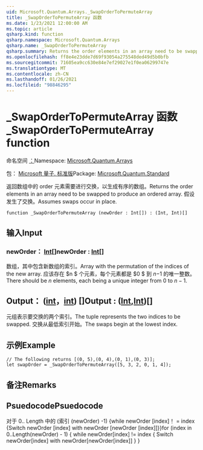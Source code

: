 ```yaml
---
uid: Microsoft.Quantum.Arrays._SwapOrderToPermuteArray
title: _SwapOrderToPermuteArray 函数
ms.date: 1/23/2021 12:00:00 AM
ms.topic: article
qsharp.kind: function
qsharp.namespace: Microsoft.Quantum.Arrays
qsharp.name: _SwapOrderToPermuteArray
qsharp.summary: Returns the order elements in an array need to be swapped to produce an ordered array. Assumes swaps occur in place.
ms.openlocfilehash: ff8e4e23dde7d69f93054a275548ded49d5b0bfb
ms.sourcegitcommit: 71605ea9cc630e84e7ef29027e1f0ea06299747e
ms.translationtype: MT
ms.contentlocale: zh-CN
ms.lasthandoff: 01/26/2021
ms.locfileid: "98846295"
---
```

# <a name="_swapordertopermutearray-function"></a><span data-ttu-id="9d7df-102">_SwapOrderToPermuteArray 函数</span><span class="sxs-lookup"><span data-stu-id="9d7df-102">_SwapOrderToPermuteArray function</span></span>

<span data-ttu-id="9d7df-103">命名空间 [：](xref:Microsoft.Quantum.Arrays)</span><span class="sxs-lookup"><span data-stu-id="9d7df-103">Namespace: [Microsoft.Quantum.Arrays](xref:Microsoft.Quantum.Arrays)</span></span>

<span data-ttu-id="9d7df-104">包： [Microsoft 量子. 标准版](https://nuget.org/packages/Microsoft.Quantum.Standard)</span><span class="sxs-lookup"><span data-stu-id="9d7df-104">Package: [Microsoft.Quantum.Standard](https://nuget.org/packages/Microsoft.Quantum.Standard)</span></span>


<span data-ttu-id="9d7df-105">返回数组中的 order 元素需要进行交换，以生成有序的数组。</span><span class="sxs-lookup"><span data-stu-id="9d7df-105">Returns the order elements in an array need to be swapped to produce an ordered array.</span></span>
<span data-ttu-id="9d7df-106">假设发生了交换。</span><span class="sxs-lookup"><span data-stu-id="9d7df-106">Assumes swaps occur in place.</span></span>

```qsharp
function _SwapOrderToPermuteArray (newOrder : Int[]) : (Int, Int)[]
```


## <a name="input"></a><span data-ttu-id="9d7df-107">输入</span><span class="sxs-lookup"><span data-stu-id="9d7df-107">Input</span></span>

### <a name="neworder--int"></a><span data-ttu-id="9d7df-108">newOrder： [Int](xref:microsoft.quantum.lang-ref.int)[]</span><span class="sxs-lookup"><span data-stu-id="9d7df-108">newOrder : [Int](xref:microsoft.quantum.lang-ref.int)[]</span></span>

<span data-ttu-id="9d7df-109">数组，其中包含新数组的索引。</span><span class="sxs-lookup"><span data-stu-id="9d7df-109">Array with the permutation of the indices of the new array.</span></span> <span data-ttu-id="9d7df-110">应该存在 $n $ 个元素，每个元素都是 $0 $ 到 $n-$1 的唯一整数。</span><span class="sxs-lookup"><span data-stu-id="9d7df-110">There should be $n$ elements, each being a unique integer from $0$ to $n-1$.</span></span>



## <a name="output--intint"></a><span data-ttu-id="9d7df-111">Output： ([int](xref:microsoft.quantum.lang-ref.int)，[int](xref:microsoft.quantum.lang-ref.int)) []</span><span class="sxs-lookup"><span data-stu-id="9d7df-111">Output : ([Int](xref:microsoft.quantum.lang-ref.int),[Int](xref:microsoft.quantum.lang-ref.int))[]</span></span>

<span data-ttu-id="9d7df-112">元组表示要交换的两个索引。</span><span class="sxs-lookup"><span data-stu-id="9d7df-112">The tuple represents the two indices to be swapped.</span></span> <span data-ttu-id="9d7df-113">交换从最低索引开始。</span><span class="sxs-lookup"><span data-stu-id="9d7df-113">The swaps begin at the lowest index.</span></span>

## <a name="example"></a><span data-ttu-id="9d7df-114">示例</span><span class="sxs-lookup"><span data-stu-id="9d7df-114">Example</span></span>

```qsharp
// The following returns [(0, 5),(0, 4),(0, 1),(0, 3)];
let swapOrder = _SwapOrderToPermuteArray([5, 3, 2, 0, 1, 4]);
```

## <a name="remarks"></a><span data-ttu-id="9d7df-115">备注</span><span class="sxs-lookup"><span data-stu-id="9d7df-115">Remarks</span></span>

## <a name="psuedocode"></a><span data-ttu-id="9d7df-116">Psuedocode</span><span class="sxs-lookup"><span data-stu-id="9d7df-116">Psuedocode</span></span>

<span data-ttu-id="9d7df-117">对于 0.. Length 中的 (索引 (newOrder) -1) {while newOrder [index]！ = index {Switch newOrder [index] with newOrder [newOrder [index]]}}</span><span class="sxs-lookup"><span data-stu-id="9d7df-117">for (index in 0..Length(newOrder) - 1) { while newOrder[index] != index { Switch newOrder[index] with newOrder[newOrder[index]] } }</span></span>